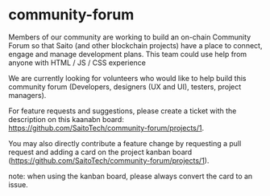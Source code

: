 # community-forum

Members of our community are working to build an on-chain Community Forum so that Saito (and other blockchain projects) have a place to connect, engage and manage development plans. This team could use help from anyone with HTML / JS / CSS experience

We are currently looking for volunteers who would like to help build this community forum (Developers, designers (UX and UI), testers, project managers). 

For feature requests and suggestions, please create a ticket with the description on this kaanabn board: https://github.com/SaitoTech/community-forum/projects/1. 

You may also directly contribute a feature change by requesting a pull request and adding a card on the project kanban board (https://github.com/SaitoTech/community-forum/projects/1).

note: when using the kanban board, please always convert the card to an issue.
